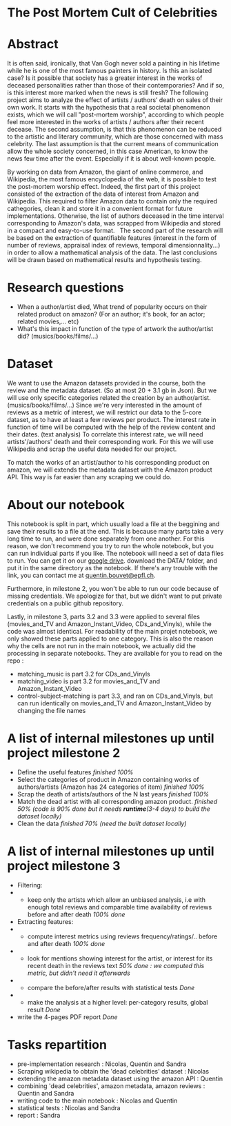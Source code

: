 ﻿# The Post Mortem Cult of Celebrities  

# Abstract

It is often said, ironically, that Van Gogh never sold a painting in his lifetime while he is one of the most famous painters in history.
Is this an isolated case? Is it possible that society has a greater interest in the works of deceased personalities rather than those of their contemporaries? And if so, is this interest more marked when the news is still fresh?
The following project aims to analyze the effect of artists / authors’ death on sales of their own work. 
It starts with the hypothesis that a real societal phenomenon exists, which we will call "post-mortem worship", according to which people feel more interested in the works of artists / authors after their recent decease.
The second assumption, is that this phenomenon can be reduced to the artistic and literary community, which are those concerned with mass celebrity. The last assumption is that the current means of communication allow the whole society concerned, in this case American, to know the news few time after the event. Especially if it is about well-known people.

By working on data from Amazon, the giant of online commerce, and Wikipedia, the most famous encyclopedia of the web, it is possible to test the post-mortem worship effect.
Indeed, the first part of this project consisted of the extraction of the data of interest from Amazon and Wikipedia. This required to filter Amazon data to contain only the required cathegories, clean it and store it in a convenient format for future implementations.
Otherwise, the list of authors deceased in the time interval corresponding to Amazon's data, was scrapped from Wikipedia and stored in a compact and easy-to-use format.  
The second part of the research will be based on the extraction of quantifiable features (interest in the form of number of reviews, appraisal index of reviews, temporal dimensionnality...) in order to allow a mathematical analysis of the data.
The last conclusions will be drawn based on mathematical results and hypothesis testing.


# Research questions
* When a author/artist died, What trend of popularity occurs on their related product on amazon? (For an author; it's book, for an actor; related movies,... etc)
* What's this impact in function of the type of artwork the author/artist did? (musics/books/films/...)


# Dataset
We want to use the Amazon datasets provided in the course, both the review and the metadata dataset. (So at most 20 + 3.1 gb in Json). 
But we will use only specific categories related the creation by an author/artist. (musics/books/films/...)
Since we're very interested in the amount of reviews as a metric of interest, we will restrict our data to the 5-core dataset, as to have at least a few reviews per product.
The interest rate in function of time will be computed with the help of the review content and their dates. (text analysis)
To correlate this interest rate, we will need artists'/authors' death and their corresponding work. For this we will use Wikipedia and scrap the useful data needed for our project.

To match the works of an artist/author to his corresponding product on amazon, we will extends the metadata dataset with the Amazon product API. This way is far easier than any scraping we could do. 



# About our notebook
This notebook is split in part, which usually load a file at the beggining and save their results to a file at the end. This is because many parts take a very long time to run, and were done separately from one another. For this reason, we don't recommend you try to run the whole notebook, but you can run individual parts if you like.
The notebook will need a set of data files to run. You can get it on our [google drive](https://drive.google.com/open?id=1e-NfklfQv_KrINQEgP_Hn1mDbrHMLXhL). download the DATA/ folder, and put it in the same directory as the notebook. If there's any trouble with the link, you can contact me at quentin.bouvet@epfl.ch.

Furthermore, in milestone 2, you won't be able to run our code because of missing credentials. We apologize for that, but we didn't want to put private credentials on a public github repository.

Lastly, in milestone 3, parts 3.2 and 3.3 were applied to several files (movies_and_TV and Amazon_Instant_Video, CDs_and_Vinyls), while the code was almost identical. For readability of the main projet notebook, we only showed these parts applied to one category. This is also the reason why the cells are not run in the main notebook, we actually did the processing in separate notebooks. They are available for you to read on the repo : 
 - matching_music is part 3.2 for CDs_and_Vinyls
 - matching_video is part 3.2 for movies_and_TV and Amazon_Instant_Video
 - control-subject-matching is part 3.3, and ran on CDs_and_Vinyls, but can run identically on movies_and_TV and Amazon_Instant_Video by changing the file names
 

# A list of internal milestones up until project milestone 2
* Define the useful features *finished 100%*
* Select the categories of product in Amazon containing works of authors/artists (Amazon has 24 categories of item) *finished 100%*
* Scrap the death of artists/authors of the N last years *finished 100%*
* Match the dead artist with all corresponding amazon product. *finished 50% (code is 90% done but it needs **runtime**(3-4 days) to build the dataset locally)*
* Clean the data *finished 70% (need the built dataset locally)*


# A list of internal milestones up until project milestone 3
* Filtering:
* * keep only the artists which allow an unbiased analysis, i.e with enough total reviews and comparable time availability of reviews before and after death *100% done*
* Extracting features:
* * compute interest metrics using reviews frequency/ratings/.. before and after death *100% done*
* * look for mentions showing interest for the artist, or interest for its recent death in the reviews text *50% done : we computed this metric, but didn't need it afterwards*
* * compare the before/after results with statistical tests *Done* 
* * make the analysis at a higher level: per-category results, global result *Done*
* write the 4-pages PDF report *Done*

 
# Tasks repartition
* pre-implementation research : Nicolas, Quentin and Sandra
* Scraping wikipedia to obtain the 'dead celebrities' dataset : Nicolas
* extending the amazon metadata dataset using the amazon API : Quentin
* combining 'dead celebrities', amazon metadata, amazon reviews : Quentin and Sandra
* writing code to the main notebook : Nicolas and Quentin
* statistical tests : Nicolas and Sandra
* report : Sandra


